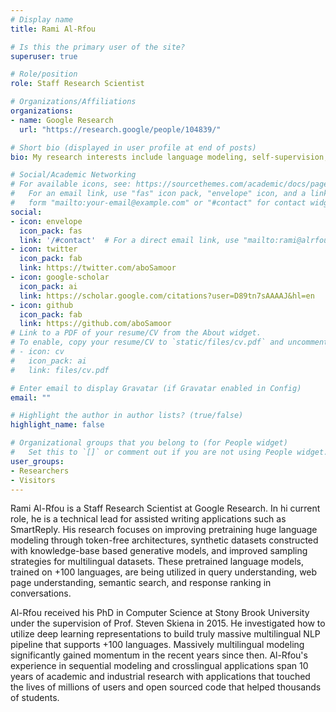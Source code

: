 ```yaml
---
# Display name
title: Rami Al-Rfou

# Is this the primary user of the site?
superuser: true

# Role/position
role: Staff Research Scientist

# Organizations/Affiliations
organizations:
- name: Google Research
  url: "https://research.google/people/104839/"

# Short bio (displayed in user profile at end of posts)
bio: My research interests include language modeling, self-supervision, sequetial modeling, and graph neural networks.

# Social/Academic Networking
# For available icons, see: https://sourcethemes.com/academic/docs/page-builder/#icons
#   For an email link, use "fas" icon pack, "envelope" icon, and a link in the
#   form "mailto:your-email@example.com" or "#contact" for contact widget.
social:
- icon: envelope
  icon_pack: fas
  link: '/#contact'  # For a direct email link, use "mailto:rami@alrfou.com".
- icon: twitter
  icon_pack: fab
  link: https://twitter.com/aboSamoor
- icon: google-scholar
  icon_pack: ai
  link: https://scholar.google.com/citations?user=D89tn7sAAAAJ&hl=en
- icon: github
  icon_pack: fab
  link: https://github.com/aboSamoor
# Link to a PDF of your resume/CV from the About widget.
# To enable, copy your resume/CV to `static/files/cv.pdf` and uncomment the lines below.
# - icon: cv
#   icon_pack: ai
#   link: files/cv.pdf

# Enter email to display Gravatar (if Gravatar enabled in Config)
email: ""

# Highlight the author in author lists? (true/false)
highlight_name: false

# Organizational groups that you belong to (for People widget)
#   Set this to `[]` or comment out if you are not using People widget.
user_groups:
- Researchers
- Visitors
---
```


Rami Al-Rfou is a Staff Research Scientist at Google Research.
In hi current role, he is a technical lead for assisted writing applications such as SmartReply.
His research focuses on improving pretraining huge language modeling through token-free architectures, synthetic datasets constructed with knowledge-base based generative models, and improved sampling strategies for multilingual datasets.
These pretrained language models, trained on +100 languages, are being utilized in query understanding, web page understanding, semantic search, and response ranking in conversations.

Al-Rfou received his PhD in Computer Science at Stony Brook University under the supervision of Prof. Steven Skiena in 2015.
He investigated how to utilize deep learning representations to build truly massive multilingual NLP pipeline that supports +100 languages.
Massively multilingual modeling significantly gained momentum in the recent years since then.
Al-Rfou's experience in sequential modeling and crosslingual applications span 10 years of academic and industrial research with applications that touched the lives of millions of users and open sourced code that helped thousands of students.
